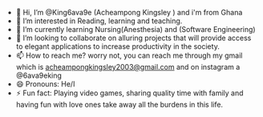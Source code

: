 - 👋 Hi, I’m @King6ava9e (Acheampong Kingsley ) and i'm from Ghana
- 👀 I’m interested in Reading, learning and teaching.
- 🌱 I’m currently learning Nursing(Anesthesia) and (Software Engineering)
- 💞️ I’m looking to collaborate on alluring projects that will provide access to elegant applications to increase productivity in the society.
- 📫 How to reach me? worry not, you can reach me through my gmail which is acheampongkingsley2003@gmail.com and on instagram a @6ava9eking
- 😄 Pronouns: He/I
- ⚡ Fun fact: Playing video games, sharing quality time with family and having fun with love ones take away all the burdens in this life.

<!---
King6ava9e/King6ava9e is a ✨ special ✨ repository because its `README.md` (this file) appears on your GitHub profile.
You can click the Preview link to take a look at your changes.
--->
